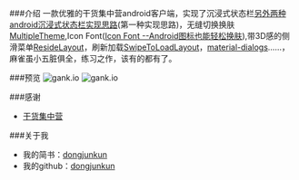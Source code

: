 ###介绍
一款优雅的干货集中营android客户端，实现了沉浸式状态栏[另外两种android沉浸式状态栏实现思路](http://www.jianshu.com/p/b100b64544f3)(第一种实现思路)，无缝切换换肤[MultipleTheme](https://github.com/dersoncheng/MultipleTheme),Icon Font([Icon Font --Android图标也能轻松换肤](http://www.jianshu.com/p/dd01072998c5)),带3D感的侧滑菜单[ResideLayout](https://github.com/dongjunkun/ResideLayout)，刷新加载[SwipeToLoadLayout](https://github.com/Aspsine/SwipeToLoadLayout)，[material-dialogs](https://github.com/afollestad/material-dialogs)……，麻雀虽小五脏俱全，练习之作，该有的都有了。

###预览
![gank.io](https://raw.githubusercontent.com/dongjunkun/GanK/master/art/gank1.png)
![gank.io](https://raw.githubusercontent.com/dongjunkun/GanK/master/art/gank2.png)

###感谢
 - [干货集中营](http://gank.io/)

###关于我
 - 我的简书：[dongjunkun](http://www.jianshu.com/users/f07458c1a8f3/latest_articles)
 - 我的github：[dongjunkun](https://github.com/dongjunkun)